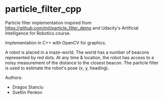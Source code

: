# particle_filter_cpp
Particle filter implementation inspired from https://github.com/mjl/particle_filter_demo and Udacity's Artificial
Intelligence for Robotics course. 

Implementation in C++ with OpenCV for graphics.

A robot is placed in a maze-world. The world has a number of beacons represented by red dots. At any time & location, 
the robot has access to a noisy measurement of the distance to the closest beacon. The particle filter is used to
estimate the robot's pose (x, y, heading).

Authors:

- Dragos Stanciu
- Svetlin Penkov
